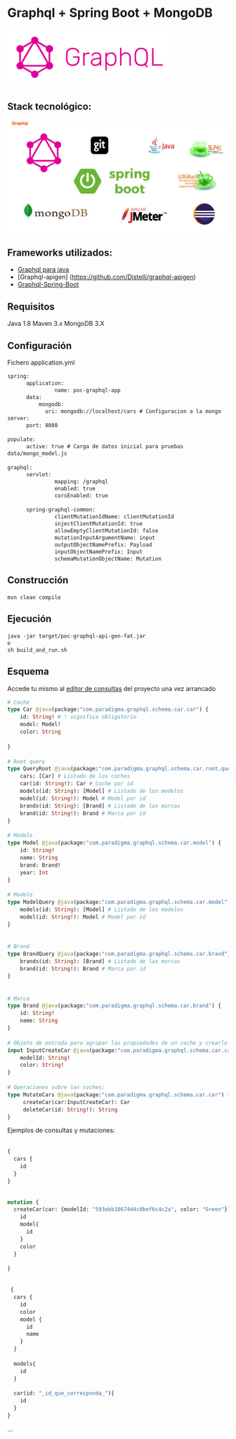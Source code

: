 # Graphql + Spring Boot + MongoDB 

![Graphql](doc/image/graphql.png)


## Stack tecnológico:


![Stack](doc/image/stack.jpg)


## Frameworks utilizados:

- [Graphql para java](https://github.com/graphql-java/graphql-java)
- [Graphql-apigen] (https://github.com/Distelli/graphql-apigen) 
- [Graphql-Spring-Boot](https://github.com/graphql-java/graphql-spring-boot)


## Requisitos

Java 1.8
Maven 3.x
MongoDB 3.X


## Configuración

Fichero application.yml 

```
spring:
      application:
               name: poc-graphql-app
      data:
          mongodb:
            uri: mongodb://localhost/cars # Configuracion a la mongo
server:
      port: 8080

populate:
      active: true # Carga de datos inicial para pruebas data/mongo_model.js
      
graphql:
      servlet:
               mapping: /graphql
               enabled: true
               corsEnabled: true

      spring-graphql-common:
               clientMutationIdName: clientMutationId
               injectClientMutationId: true
               allowEmptyClientMutationId: false
               mutationInputArgumentName: input
               outputObjectNamePrefix: Payload
               inputObjectNamePrefix: Input
               schemaMutationObjectName: Mutation      
```








## Construcción

```
mvn clean compile
```

## Ejecución

```
java -jar target/poc-graphql-api-gen-fat.jar 
o
sh build_and_run.sh
```





## Esquema

Accede tu mismo al [editor de consultas](http://localhost:8080/) del proyecto una vez arrancado


```graphql
# Coche
type Car @java(package:"com.paradigma.graphql.schema.car.car") {
    id: String! # ! significa obligatorio
    model: Model!
    color: String
    
}

# Root query
type QueryRoot @java(package:"com.paradigma.graphql.schema.car.root.query") {
    cars: [Car] # Listado de los coches
    car(id: String!): Car # Coche por id 
    models(id: String): [Model] # Listado de los modelos
    model(id: String!): Model # Model por id 
    brands(id: String): [Brand] # Listado de las marcas
    brand(id: String!): Brand # Marca por id 
}

# Modelo
type Model @java(package:"com.paradigma.graphql.schema.car.model") {
    id: String!
    name: String
    brand: Brand!
    year: Int
}

# Modelo
type ModelQuery @java(package:"com.paradigma.graphql.schema.car.model") {
    models(id: String): [Model] # Listado de los modelos
    model(id: String!): Model # Model por id 
}


# Brand
type BrandQuery @java(package:"com.paradigma.graphql.schema.car.brand") {
    brands(id: String): [Brand] # Listado de las marcas
    brand(id: String!): Brand # Marca por id 
}


# Marca
type Brand @java(package:"com.paradigma.graphql.schema.car.brand") {
    id: String!
    name: String
}

# Objeto de entrada para agrupar las propiedades de un coche y crearlo
input InputCreateCar @java(package:"com.paradigma.graphql.schema.car.car.create") {
    modelId: String!
    color: String!
}

# Operaciones sobre los coches:
type MutateCars @java(package:"com.paradigma.graphql.schema.car.car") {
     createCar(car:InputCreateCar): Car
     deleteCar(id: String!): String
}


```

Ejemplos de consultas y mutaciones:

```graphql

{
  cars {
    id
  }
}

```

```graphql

mutation {
  createCar(car: {modelId: "593ebb10674d4c0bef6c4c2a", color: "Green"}) {
    id
    model{
      id
    }
    color
  }
 
}

```



```graphql

 {
  cars {
    id
    color
    model {
      id
      name
    }
  }
 
  models{
    id
  }
  
  car(id: "_id_que_corresponda_"){
    id
  }
}

```

...






